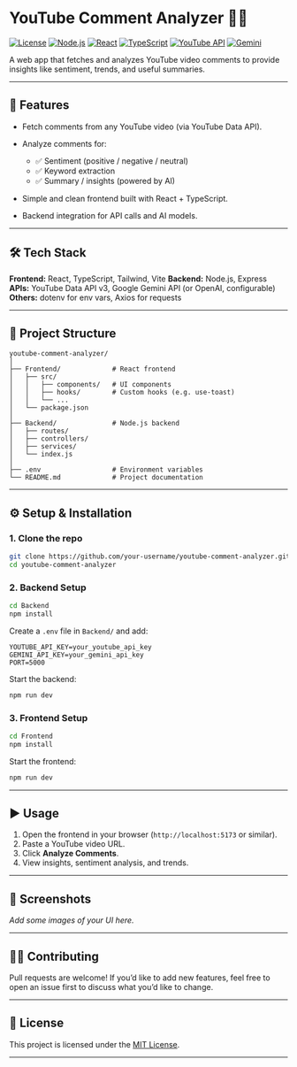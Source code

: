 # YouTube Comment Analyzer 🎥💬

[![License](https://img.shields.io/badge/license-MIT-green)](./LICENSE)
[![Node.js](https://img.shields.io/badge/Node.js-18.x-brightgreen?logo=node.js)](https://nodejs.org/)
[![React](https://img.shields.io/badge/React-18-blue?logo=react)](https://react.dev/)
[![TypeScript](https://img.shields.io/badge/TypeScript-5-blue?logo=typescript)](https://www.typescriptlang.org/)
[![YouTube API](https://img.shields.io/badge/API-YouTube-red?logo=youtube)](https://developers.google.com/youtube/v3)
[![Gemini](https://img.shields.io/badge/AI-Gemini-purple?logo=google)](https://ai.google/)

A web app that fetches and analyzes YouTube video comments to provide insights like sentiment, trends, and useful summaries.

---

## 🚀 Features

* Fetch comments from any YouTube video (via YouTube Data API).
* Analyze comments for:

  * ✅ Sentiment (positive / negative / neutral)
  * ✅ Keyword extraction
  * ✅ Summary / insights (powered by AI)
* Simple and clean frontend built with React + TypeScript.
* Backend integration for API calls and AI models.

---

## 🛠️ Tech Stack

**Frontend:** React, TypeScript, Tailwind, Vite
**Backend:** Node.js, Express
**APIs:** YouTube Data API v3, Google Gemini API (or OpenAI, configurable)
**Others:** dotenv for env vars, Axios for requests

---

## 📂 Project Structure

```
youtube-comment-analyzer/
│
├── Frontend/             # React frontend
│   ├── src/
│   │   ├── components/   # UI components
│   │   ├── hooks/        # Custom hooks (e.g. use-toast)
│   │   └── ...
│   └── package.json
│
├── Backend/              # Node.js backend
│   ├── routes/
│   ├── controllers/
│   ├── services/
│   └── index.js
│
├── .env                  # Environment variables
└── README.md             # Project documentation
```

---

## ⚙️ Setup & Installation

### 1. Clone the repo

```bash
git clone https://github.com/your-username/youtube-comment-analyzer.git
cd youtube-comment-analyzer
```

### 2. Backend Setup

```bash
cd Backend
npm install
```

Create a `.env` file in `Backend/` and add:

```
YOUTUBE_API_KEY=your_youtube_api_key
GEMINI_API_KEY=your_gemini_api_key
PORT=5000
```

Start the backend:

```bash
npm run dev
```

### 3. Frontend Setup

```bash
cd Frontend
npm install
```

Start the frontend:

```bash
npm run dev
```

---

## ▶️ Usage

1. Open the frontend in your browser (`http://localhost:5173` or similar).
2. Paste a YouTube video URL.
3. Click **Analyze Comments**.
4. View insights, sentiment analysis, and trends.

---

## 📸 Screenshots

*Add some images of your UI here.*

---

## 🧑‍💻 Contributing

Pull requests are welcome! If you’d like to add new features, feel free to open an issue first to discuss what you’d like to change.

---

## 📜 License

This project is licensed under the [MIT License](./LICENSE).

---
